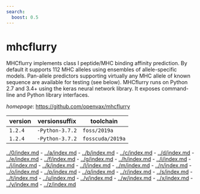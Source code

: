```yaml
---
search:
  boost: 0.5
---
```

# mhcflurry

MHCflurry implements class I peptide/MHC binding affinity  prediction. By default it supports 112 MHC alleles using ensembles of  allele-specific models. Pan-allele predictors supporting virtually any MHC  allele of known sequence are available for testing (see below). MHCflurry  runs on Python 2.7 and 3.4+ using the keras neural network library. It  exposes command-line and Python library interfaces.

*homepage*: <https://github.com/openvax/mhcflurry>

version | versionsuffix | toolchain
--------|---------------|----------
``1.2.4`` | ``-Python-3.7.2`` | ``foss/2019a``
``1.2.4`` | ``-Python-3.7.2`` | ``fosscuda/2019a``

[../0/index.md](0) - [../a/index.md](a) - [../b/index.md](b) - [../c/index.md](c) - [../d/index.md](d) - [../e/index.md](e) - [../f/index.md](f) - [../g/index.md](g) - [../h/index.md](h) - [../i/index.md](i) - [../j/index.md](j) - [../k/index.md](k) - [../l/index.md](l) - [../m/index.md](m) - [../n/index.md](n) - [../o/index.md](o) - [../p/index.md](p) - [../q/index.md](q) - [../r/index.md](r) - [../s/index.md](s) - [../t/index.md](t) - [../u/index.md](u) - [../v/index.md](v) - [../w/index.md](w) - [../x/index.md](x) - [../y/index.md](y) - [../z/index.md](z)

